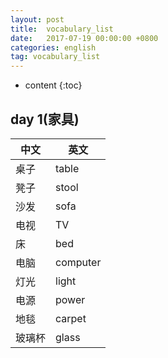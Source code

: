 ```yaml
---
layout: post
title:  vocabulary_list
date:   2017-07-19 00:00:00 +0800
categories: english
tag: vocabulary_list
---
```


* content
{:toc}

day 1(家具)
---

| 中文 | 英文 |
| -- | -- |
| 桌子 | table | 
| 凳子 | stool |
| 沙发 | sofa |
| 电视 | TV |
| 床 | bed |
| 电脑 | computer | 
| 灯光 | light |
| 电源 | power |
| 地毯 | carpet |
| 玻璃杯 | glass |


